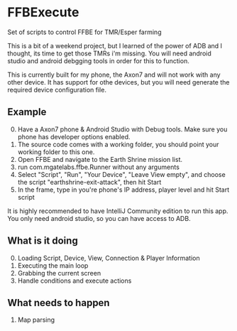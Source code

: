# FFBExecute
Set of scripts to control FFBE for TMR/Esper farming

This is a bit of a weekend project, but I learned of the power of ADB and I thought, its time to get those TMRs i'm missing.
You will need android studio and android debgging tools in order for this to function.

This is currently built for my phone, the Axon7 and will not work with any other device.  It has support for othe devices, but you will need generate the required device configuration file.

## Example

0. Have a Axon7 phone & Android Studio with Debug tools.  Make sure you phone has developer options enabled.
1. The source code comes with a working folder, you should point your working folder to this one.
2. Open FFBE and navigate to the Earth Shrine mission list.
3. run com.mgatelabs.ffbe.Runner without any arguments
4. Select "Script", "Run", "Your Device", "Leave View empty", and choose the script "earthshrine-exit-attack", then hit Start
5. In the frame, type in you're phone's IP address, player level and hit Start script

It is highly recommended to have IntelliJ Community edition to run this app.  You only need android studio, so you can have access to ADB.

## What is it doing

0. Loading Script, Device, View, Connection & Player Information
1. Executing the main loop
2. Grabbing the current screen
3. Handle conditions and execute actions

## What needs to happen

1. Map parsing
